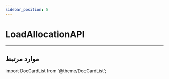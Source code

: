 ```yaml
---
sidebar_position: 5
---
```


# LoadAllocationAPI

---

## موارد مرتبط

import DocCardList from '@theme/DocCardList';

<DocCardList />
